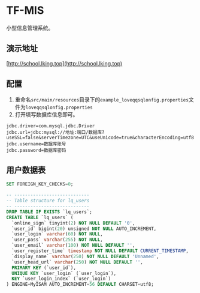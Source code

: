 # TF-MIS
小型信息管理系统。
## 演示地址
[http://school.lking.top](http://school.lking.top)

## 配置
1. 重命名` src/main/resources `目录下的`example_loveqqsqlonfig.properties`文件为`loveqqsqlonfig.properties`
2. 打开填写数据库信息即可。
```
jdbc.driver=com.mysql.jdbc.Driver
jdbc.url=jdbc:mysql://地址:端口/数据库?useSSL=false&serverTimezone=UTC&useUnicode=true&characterEncoding=utf8
jdbc.username=数据库账号
jdbc.password=数据库密码
```
## 用户数据表
```sql
SET FOREIGN_KEY_CHECKS=0;

-- ----------------------------
-- Table structure for lq_users
-- ----------------------------
DROP TABLE IF EXISTS `lq_users`;
CREATE TABLE `lq_users` (
  `online_sign` tinyint(2) NOT NULL DEFAULT '0',
  `user_id` bigint(20) unsigned NOT NULL AUTO_INCREMENT,
  `user_login` varchar(60) NOT NULL,
  `user_pass` varchar(255) NOT NULL,
  `user_email` varchar(100) NOT NULL DEFAULT '',
  `user_register_time` timestamp NOT NULL DEFAULT CURRENT_TIMESTAMP,
  `display_name` varchar(250) NOT NULL DEFAULT 'Unnamed',
  `user_head_url` varchar(250) NOT NULL DEFAULT '',
  PRIMARY KEY (`user_id`),
  UNIQUE KEY `user_login` (`user_login`),
  KEY `user_login_index` (`user_login`)
) ENGINE=MyISAM AUTO_INCREMENT=56 DEFAULT CHARSET=utf8;

```
